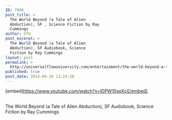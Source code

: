 ```yaml
---
ID: 7986
post_title: >
  The World Beyond (a Tale of Alien
  Abduction), SF , Science Fiction by Ray
  Cummings
author: UfU
post_excerpt: >
  The World Beyond (a Tale of Alien
  Abduction), SF Audiobook, Science
  Fiction by Ray Cummings
layout: post
permalink: >
  http://universalflowuniversity.com/entertainment/the-world-beyond-a-tale-of-alien-abduction-sf-science-fiction-by-ray-cummings/
published: true
post_date: 2014-04-20 13:24:28
---
```

[embed]https://www.youtube.com/watch?v=IDPW10seXcI[/embed]</br></br>
<p>The World Beyond (a Tale of Alien Abduction), SF Audiobook, Science Fiction by Ray Cummings</p>